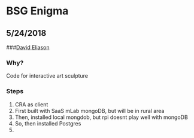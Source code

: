 # BSG Enigma
## 5/24/2018
###[David Eliason](http://www.davethemaker.com)

### Why?
Code for interactive art sculpture

### Steps

1. CRA as client
2. First built with SaaS mLab mongoDB, but will be in rural area
3. Then, installed local mongdob, but rpi doesnt play well with mongoDB
4. So, then installed Postgres
2. 
